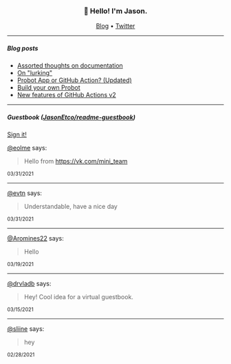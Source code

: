 <h3 align="center">👋 Hello! I'm Jason.</h3>

<p align="center">
  <a href="https://jasonet.co">Blog</a> •
  <a href="https://twitter.com/JasonEtco">Twitter</a>
</p>

---

##### Blog posts

<!--START_SECTION:posts-->
* [Assorted thoughts on documentation](https:&#x2F;&#x2F;jasonet.co&#x2F;posts&#x2F;thoughts-on-docs&#x2F;)
* [On &quot;lurking&quot;](https:&#x2F;&#x2F;jasonet.co&#x2F;posts&#x2F;on-lurking&#x2F;)
* [Probot App or GitHub Action? (Updated)](https:&#x2F;&#x2F;jasonet.co&#x2F;posts&#x2F;probot-app-or-github-action-v2&#x2F;)
* [Build your own Probot](https:&#x2F;&#x2F;jasonet.co&#x2F;posts&#x2F;build-your-own-probot&#x2F;)
* [New features of GitHub Actions v2](https:&#x2F;&#x2F;jasonet.co&#x2F;posts&#x2F;new-features-of-github-actions&#x2F;)
<!--END_SECTION:posts-->

---

##### Guestbook ([JasonEtco/readme-guestbook](https://github.com/JasonEtco/readme-guestbook))

<a href="https://readme-guestbook.now.sh">Sign it!</a>

<!--START_SECTION:guestbook-->
[@eolme](https://github.com/eolme) says:

> Hello from https://vk.com/mini_team

<sup>03/31/2021</sup>


---

[@evtn](https://github.com/evtn) says:

> Understandable, have a nice day

<sup>03/31/2021</sup>


---

[@Aromines22](https://github.com/Aromines22) says:

> Hello 

<sup>03/19/2021</sup>


---

[@drvladb](https://github.com/drvladb) says:

> Hey! Cool idea for a virtual guestbook.

<sup>03/15/2021</sup>


---

[@sliine](https://github.com/sliine) says:

> hey 

<sup>02/28/2021</sup>

<!--END_SECTION:guestbook-->
<!--GUESTBOOK_LIST [{"name":"eolme","message":"Hello from https://vk.com/mini_team","date":"03/31/2021"},{"name":"evtn","message":"Understandable, have a nice day","date":"03/31/2021"},{"name":"Aromines22","message":"Hello ","date":"03/19/2021"},{"name":"drvladb","message":"Hey! Cool idea for a virtual guestbook.","date":"03/15/2021"},{"name":"sliine","message":"hey ","date":"02/28/2021"}]-->
